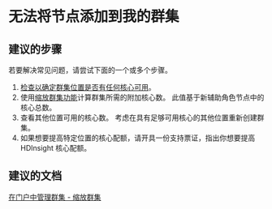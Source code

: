 <properties
    pageTitle="I can't add nodes to my cluster"
    description="无法将节点添加到我的群集"
    service="microsoft.hdinsight"
    resource="clusters"
    authors="matt1883"
    displayOrder="1"
    selfHelpType="resource"
    supportTopicIds="32511208"
    resourceTags=""
    productPesIds="15078"
    cloudEnvironments="public"
/>


# 无法将节点添加到我的群集
<a id="i-cant-add-nodes-to-my-cluster" class="xliff"></a>

## **建议的步骤**
<a id="recommended-steps" class="xliff"></a>
 若要解决常见问题，请尝试下面的一个或多个步骤。
 
 1. [检查以确定群集位置是否有任何核心可用](data-blade:Microsoft_Azure_HDInsight.CoresUsageBreakdownBlade)。
 2. 使用[缩放群集功能](data-blade:Microsoft_Azure_HDInsight.ScaleClusterBlade)计算群集所需的附加核心数。 此值基于新辅助角色节点中的核心总数。
 3. 查看其他位置可用的核心数。 考虑在具有足够可用核心的其他位置重新创建群集。
 4. 如果想要提高特定位置的核心配额，请开具一份支持票证，指出你想要提高 HDInsight 核心配额。

## **建议的文档**
<a id="recommended-documents" class="xliff"></a>
[在门户中管理群集 - 缩放群集](https://azure.microsoft.com/documentation/articles/hdinsight-administer-use-portal-linux/#scale-clusters)<br>

